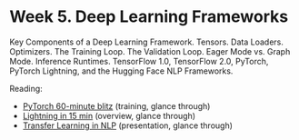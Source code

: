 # Week 5. Deep Learning Frameworks

Key Components of a Deep Learning Framework. Tensors. Data Loaders. Optimizers. The Training Loop. The Validation Loop. Eager Mode vs. 
Graph Mode. Inference Runtimes. TensorFlow 1.0, TensorFlow 2.0, PyTorch, PyTorch Lightning, and the Hugging Face NLP Frameworks.

Reading:

* [PyTorch 60-minute blitz](https://pytorch.org/tutorials/beginner/deep_learning_60min_blitz.html) (training, glance through)
* [Lightning in 15 min](https://pytorch-lightning.readthedocs.io/en/latest/starter/introduction.html) (overview, glance through)
* [Transfer Learning in NLP](https://www.youtube.com/watch?v=t86G11tfVNw) (presentation, glance through)
